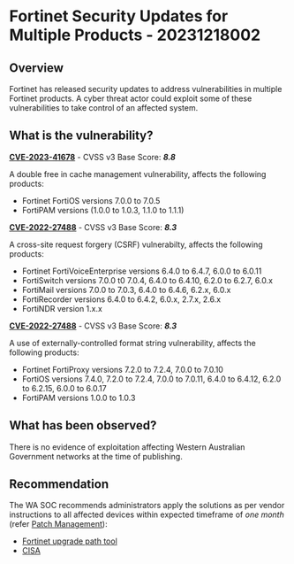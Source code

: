# Fortinet Security Updates for Multiple Products - 20231218002

## Overview

Fortinet has released security updates to address vulnerabilities in multiple Fortinet products. A cyber threat actor could exploit some of these vulnerabilities to take control of an affected system.

## What is the vulnerability?

[**CVE-2023-41678**](https://nvd.nist.gov/vuln/detail/CVE-2023-41678) - CVSS v3 Base Score: ***8.8***

A double free in cache management vulnerability, affects the following products:

- Fortinet FortiOS versions 7.0.0 to 7.0.5
- FortiPAM versions (1.0.0 to 1.0.3, 1.1.0 to 1.1.1)

[**CVE-2022-27488**](https://nvd.nist.gov/vuln/detail/CVE-2022-27488) - CVSS v3 Base Score: ***8.3***

A cross-site request forgery (CSRF) vulnerabilty, affects the following products:

- Fortinet FortiVoiceEnterprise versions 6.4.0 to 6.4.7, 6.0.0 to 6.0.11
- FortiSwitch versions 7.0.0 t0 7.0.4, 6.4.0 to 6.4.10, 6.2.0 to 6.2.7, 6.0.x
- FortiMail versions 7.0.0 to 7.0.3, 6.4.0 to 6.4.6, 6.2.x, 6.0.x
- FortiRecorder versions 6.4.0 to 6.4.2, 6.0.x, 2.7.x, 2.6.x
- FortiNDR version 1.x.x

[**CVE-2022-27488**](https://nvd.nist.gov/vuln/detail/CVE-2022-27488) - CVSS v3 Base Score: ***8.3***

A use of externally-controlled format string vulnerability, affects the following products:

- Fortinet FortiProxy versions 7.2.0 to 7.2.4, 7.0.0 to 7.0.10
- FortiOS versions 7.4.0, 7.2.0 to 7.2.4, 7.0.0 to 7.0.11, 6.4.0 to 6.4.12, 6.2.0 to 6.2.15, 6.0.0 to 6.0.17
- FortiPAM versions 1.0.0 to 1.0.3

## What has been observed?

There is no evidence of exploitation affecting Western Australian Government networks at the time of publishing.

## Recommendation

The WA SOC recommends administrators apply the solutions as per vendor instructions to all affected devices within expected timeframe of *one month* (refer [Patch Management](../guidelines/patch-management.md)):

- [Fortinet upgrade path tool](https://docs.fortinet.com/upgrade-tool)
- [CISA](https://www.cisa.gov/news-events/alerts/2023/12/14/fortinet-releases-security-updates-multiple-products)
